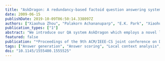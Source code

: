 ```yaml
---
title: "AskDragon: A redundancy-based factoid question answering system with lightweight local context analysis"
date: 2009-06-15
publishDate: 2019-10-09T06:50:14.338097Z
authors: ["Xiaohua Zhou", "Palakorn Achananuparp", "E.K. Park", "Xiaohua Hu", "Xiaodan Zhang"]
publication_types: ["1"]
abstract: "We introduce our QA system AskDragon which employs a novel lightweight local context analysis technique to handling two broad classes of factoid questions, entity and numeric questions. The local context analysis module dramatically improves the efficiency of QA systems without sacrificing high accuracy performance."
featured: false
publication: "*Proceedings of the 9th ACM/IEEE-CS joint conference on Digital libraries - JCDL '09*"
tags: ["Answer generation", "Answer scoring", "Local context analysis", "Question answering", "Redundancy-based approach"]
doi: "10.1145/1555400.1555525"
---
```


